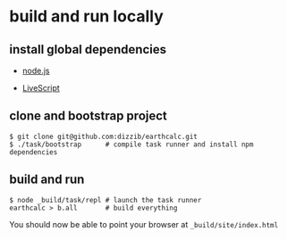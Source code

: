 # build and run locally

## install global dependencies

* [node.js][nodejs]

* [LiveScript][LiveScript]

## clone and bootstrap project

    $ git clone git@github.com:dizzib/earthcalc.git
    $ ./task/bootstrap      # compile task runner and install npm dependencies

## build and run

    $ node _build/task/repl # launch the task runner
    earthcalc > b.all       # build everything

You should now be able to point your browser at `_build/site/index.html`

[LiveScript]: http://livescript.net/#installation
[nodejs]: http://nodejs.org/download/
[repo]: https://github.com/dizzib/earthcalc
